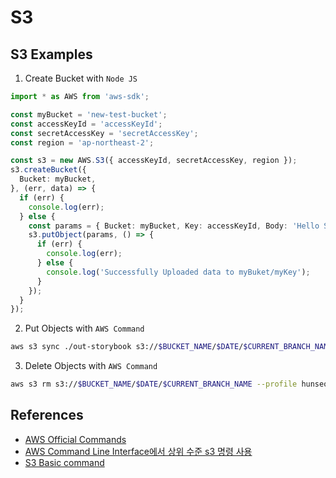 # S3

## S3 Examples
1. Create Bucket with `Node JS`
```typescript
import * as AWS from 'aws-sdk';

const myBucket = 'new-test-bucket';
const accessKeyId = 'accessKeyId';
const secretAccessKey = 'secretAccessKey';
const region = 'ap-northeast-2';

const s3 = new AWS.S3({ accessKeyId, secretAccessKey, region });
s3.createBucket({
  Bucket: myBucket,
}, (err, data) => {
  if (err) {
    console.log(err);
  } else {
    const params = { Bucket: myBucket, Key: accessKeyId, Body: 'Hello S3!!' };
    s3.putObject(params, () => {
      if (err) {
        console.log(err);
      } else {
        console.log('Successfully Uploaded data to myBuket/myKey');
      }
    });
  }
});
```

2. Put Objects with `AWS Command`
```bash
aws s3 sync ./out-storybook s3://$BUCKET_NAME/$DATE/$CURRENT_BRANCH_NAME --profile hunseol

```

3. Delete Objects with `AWS Command`
```bash
aws s3 rm s3://$BUCKET_NAME/$DATE/$CURRENT_BRANCH_NAME --profile hunseol
```

## References
- [AWS Official Commands](https://docs.aws.amazon.com/cli/latest/index.html)
- [AWS Command Line Interface에서 상위 수준 s3 명령 사용](https://docs.aws.amazon.com/ko_kr/cli/latest/userguide/using-s3-commands.html)
- [S3 Basic command](https://aws.amazon.com/ko/getting-started/tutorials/backup-to-s3-cli/)
